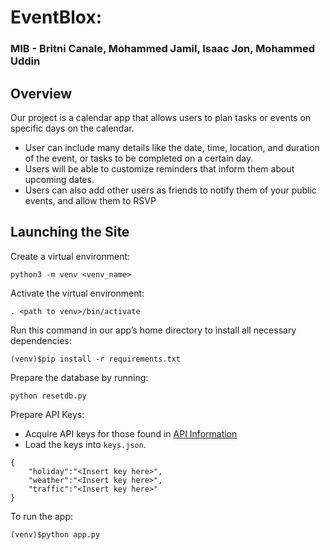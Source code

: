 # EventBlox:
### MIB - Britni Canale, Mohammed Jamil, Isaac Jon, Mohammed Uddin

## Overview
Our project is a calendar app that allows users to plan tasks or events on specific days on the calendar. 
- User can include many details like the date, time, location, and duration of the event, or tasks to be completed on a certain day. 
- Users will be able to customize reminders that inform them about upcoming dates. 
- Users can also add other users as friends to notify them of your public events, and allow them to RSVP

## Launching the Site
Create a virtual environment:
```
python3 -m venv <venv_name>
```

Activate the virtual environment:
```
. <path to venv>/bin/activate
```

Run this command in our app’s home directory to install all necessary dependencies:
```
(venv)$pip install -r requirements.txt
```

Prepare the database by running:
```
python resetdb.py
```

Prepare API Keys:
- Acquire API keys for those found in [API Information](#API-Information)
- Load the keys into `keys.json`.
```
{
    "holiday":"<Insert key here>",
    "weather":"<Insert key here>",
    "traffic":"<Insert key here>"
}
```

To run the app: 
```
(venv)$python app.py
```
